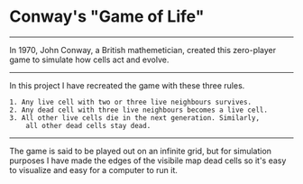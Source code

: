 # Conway's "Game of Life"

---

In 1970, John Conway, a British mathemetician, created this 
zero-player game to simulate how cells act and evolve.

---

In this project I have recreated the game with these three rules. 

    1. Any live cell with two or three live neighbours survives.
    2. Any dead cell with three live neighbours becomes a live cell.
    3. All other live cells die in the next generation. Similarly,
        all other dead cells stay dead.

---

The game is said to be played out on an infinite grid, but for
simulation purposes I have made the edges of the visibile map dead
cells so it's easy to visualize and easy for a computer to run it.